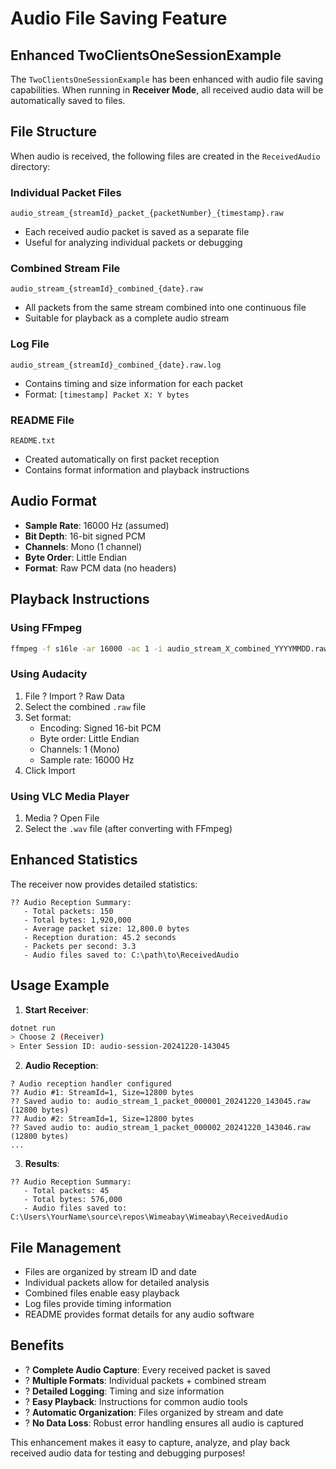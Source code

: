 # Audio File Saving Feature

## Enhanced TwoClientsOneSessionExample

The `TwoClientsOneSessionExample` has been enhanced with audio file saving capabilities. When running in **Receiver Mode**, all received audio data will be automatically saved to files.

## File Structure

When audio is received, the following files are created in the `ReceivedAudio` directory:

### Individual Packet Files
```
audio_stream_{streamId}_packet_{packetNumber}_{timestamp}.raw
```
- Each received audio packet is saved as a separate file
- Useful for analyzing individual packets or debugging

### Combined Stream File
```
audio_stream_{streamId}_combined_{date}.raw
```
- All packets from the same stream combined into one continuous file
- Suitable for playback as a complete audio stream

### Log File
```
audio_stream_{streamId}_combined_{date}.raw.log
```
- Contains timing and size information for each packet
- Format: `[timestamp] Packet X: Y bytes`

### README File
```
README.txt
```
- Created automatically on first packet reception
- Contains format information and playback instructions

## Audio Format

- **Sample Rate**: 16000 Hz (assumed)
- **Bit Depth**: 16-bit signed PCM
- **Channels**: Mono (1 channel)
- **Byte Order**: Little Endian
- **Format**: Raw PCM data (no headers)

## Playback Instructions

### Using FFmpeg
```bash
ffmpeg -f s16le -ar 16000 -ac 1 -i audio_stream_X_combined_YYYYMMDD.raw output.wav
```

### Using Audacity
1. File ? Import ? Raw Data
2. Select the combined `.raw` file
3. Set format:
   - Encoding: Signed 16-bit PCM
   - Byte order: Little Endian
   - Channels: 1 (Mono)
   - Sample rate: 16000 Hz
4. Click Import

### Using VLC Media Player
1. Media ? Open File
2. Select the `.wav` file (after converting with FFmpeg)

## Enhanced Statistics

The receiver now provides detailed statistics:

```
?? Audio Reception Summary:
   - Total packets: 150
   - Total bytes: 1,920,000
   - Average packet size: 12,800.0 bytes
   - Reception duration: 45.2 seconds
   - Packets per second: 3.3
   - Audio files saved to: C:\path\to\ReceivedAudio
```

## Usage Example

1. **Start Receiver**:
```bash
dotnet run
> Choose 2 (Receiver)
> Enter Session ID: audio-session-20241220-143045
```

2. **Audio Reception**:
```
? Audio reception handler configured
?? Audio #1: StreamId=1, Size=12800 bytes
?? Saved audio to: audio_stream_1_packet_000001_20241220_143045.raw (12800 bytes)
?? Audio #2: StreamId=1, Size=12800 bytes
?? Saved audio to: audio_stream_1_packet_000002_20241220_143046.raw (12800 bytes)
...
```

3. **Results**:
```
?? Audio Reception Summary:
   - Total packets: 45
   - Total bytes: 576,000
   - Audio files saved to: C:\Users\YourName\source\repos\Wimeabay\Wimeabay\ReceivedAudio
```

## File Management

- Files are organized by stream ID and date
- Individual packets allow for detailed analysis
- Combined files enable easy playback
- Log files provide timing information
- README provides format details for any audio software

## Benefits

- ? **Complete Audio Capture**: Every received packet is saved
- ? **Multiple Formats**: Individual packets + combined stream
- ? **Detailed Logging**: Timing and size information
- ? **Easy Playback**: Instructions for common audio tools
- ? **Automatic Organization**: Files organized by stream and date
- ? **No Data Loss**: Robust error handling ensures all audio is captured

This enhancement makes it easy to capture, analyze, and play back received audio data for testing and debugging purposes!